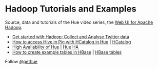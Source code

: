 Hadoop Tutorials and Examples
=============================

Source, data and tutorials of the Hue video series, the [Web UI for Apache Hadoop](http://gethue.com).


- [Get started with Hadoop: Collect and Analyse Twitter data](https://github.com/romainr/cdh-twitter-example)
- [How to access Hive in Pig with HCatalog in Hue](http://gethue.tumblr.com/post/56804308712/hadoop-tutorial-how-to-access-hive-in-pig-with) | [HCatalog](hcatalog)
- [High Availability of Hue](http://gethue.tumblr.com/post/57817118455/hadoop-tutorial-high-availability-of-hue) | [Hue HA](hue-ha)
- [How to create example tables in HBase](http://gethue.tumblr.com/post/58181985680/hadoop-tutorial-how-to-create-example-tables-in-hbase) | [HBase tables](hbase-tables)


Follow [@gethue](https://twitter.com/gethue)
